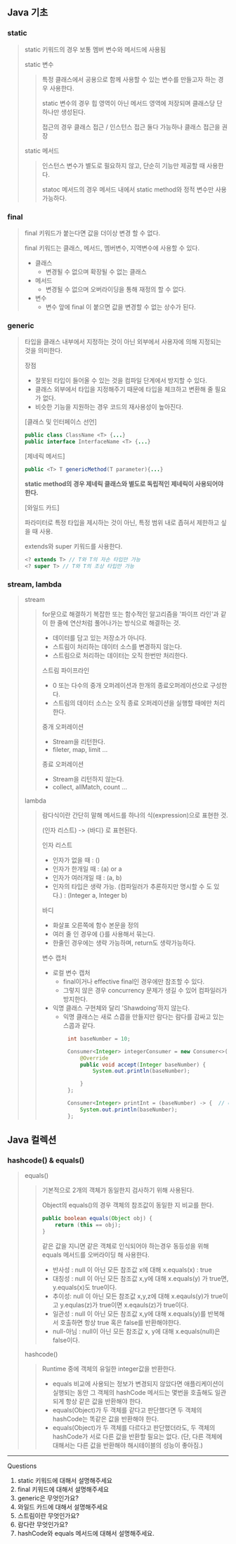 ## Java 기초

### static

> static 키워드의 경우 보통 멤버 변수와 메서드에 사용됨
>
> static 변수
>
> > 특정 클래스에서 공용으로 함께 사용할 수 있는 변수를 만들고자 하는 경우 사용한다.
> >
> > static 변수의 경우 힙 영역이 아닌 메서드 영역에 저장되며 클래스당 단 하나만 생성된다. 
> >
> > 접근의 경우 클래스 접근 / 인스턴스 접근 둘다 가능하나 클래스 접근을 권장 
>
> static 메서드
>
> > 인스턴스 변수가 별도로 필요하지 않고, 단순히 기능만 제공할 때 사용한다. 
> >
> > statoc 메서드의 경우 메서드 내에서 static method와 정적 변수만 사용 가능하다. 

### final

> final 키워드가 붙는다면 값을 더이상 변경 할 수 없다. 
>
> final 키워드는 클래스, 메서드, 멤버변수, 지역변수에 사용할 수 있다. 
>
> - 클래스 
>   - 변경될 수 없으며 확장될 수 없는 클래스 
> - 메서드 
>   - 변경될 수 없으며 오버라이딩을 통해 재정의 할 수 없다.
> - 변수
>   - 변수 앞에 final 이 붙으면 값을 변경할 수 없는 상수가 된다. 

### generic

> 타입을 클래스 내부에서 지정하는 것이 아닌 외부에서 사용자에 의해 지정되는 것을 의미한다. 
>
> 장점
>
> - 잘못된 타입이 들어올 수 있는 것을 컴파일 단계에서 방지할 수 있다.
> - 클래스 외부에서 타입을 지정해주기 때문에 타입을 체크하고 변환해 줄 필요가 없다. 
> - 비슷한 기능을 지원하는 경우 코드의 재사용성이 높아진다. 
>
> [클래스 및 인터페이스 선언]
>
> ```java
> public class ClassName <T> {...}
> public interface InterfaceName <T> {...}
> ```
>
> [제네릭 메서드]
>
> ```java
> public <T> T genericMethod(T parameter){...}
> ```
>
> **static method의 경우 제네릭 클래스와 별도로 독립적인 제네릭이 사용되어야 한다.**
>
> [와일드 카드]
>
> 파라미터로 특정 타입을 제시하는 것이 아닌, 특정 범위 내로 좁혀서 제한하고 싶을 때 사용. 
>
> extends와 super 키워드를 사용한다. 
>
> ```java
> <? extends T> // T와 T의 자손 타입만 가능
> <? super T> // T와 T의 조상 타입만 가능 
> ```
>
> 

### stream, lambda

> stream 
>
> > for문으로 해결하기 복잡한 또는 함수적인 알고리즘을 '파이프 라인'과 같이 한 줄에 연산처럼 풀어나가는 방식으로 해결하는 것. 
> >
> > - 데이터를 담고 있는 저장소가 아니다. 
> > - 스트림이 처리하는 데이터 소스를 변경하지 않는다. 
> > - 스트림으로 처리하는 데이터는 오직 한번만 처리한다. 
> >
> > 스트림 파이프라인 
> >
> > - 0 또는 다수의 중개 오퍼레이션과 한개의 종료오퍼레이션으로 구성한다. 
> > - 스트림의 데이터 소스는 오직 종료 오퍼레이션을 실행할 때에만 처리한다. 
> >
> > 중개 오퍼레이션
> >
> > - Stream을 리턴한다. 
> > - fileter, map, limit ... 
> >
> > 종료 오퍼레이션
> >
> > - Stream을 리턴하지 않는다. 
> > - collect, allMatch, count ... 
>
> lambda 
>
> > 람다식이란 간단히 말해 메서드를 하나의 식(expression)으로 표현한 것.
> >
> > (인자 리스트) -> {바디} 로 표현된다. 
> >
> > 인자 리스트 
> >
> > - 인자가 없을 때 : () 
> > - 인자가 한개일 때 : (a) or a
> > - 인자가 여러개일 때 : (a, b)
> > - 인자의 타입은 생략 가능. (컴파일러가 추론하지만 명시할 수 도 있다.) : (Integer a, Integer b)
> >
> > 바디
> >
> > - 화살표 오른쪽에 함수 본문을 정의 
> > - 여러 줄 인 경우에 {}를 사용해서 묶는다.
> > - 한줄인 경우에는 생략 가능하며, return도 생략가능하다. 
> >
> > 변수 캡처 
> >
> > - 로컬 변수 캡처
> >   - final이거나 effective final인 경우에만 참조할 수 있다. 
> >   - 그렇지 않은 경우 concurrency 문제가 생길 수 있어 컴파일러가 방지한다. 
> > - 익명 클래스 구현체와 달리 'Shawdoing'하지 않는다. 
> >   - 익명 클래스는 새로 스콥을 만들지만 람다는 람다를 감싸고 있는 스콥과 같다. 
> >
> > ```java
> >         int baseNumber = 10;
> > 
> >         Consumer<Integer> integerConsumer = new Consumer<>() {
> >             @Override
> >             public void accept(Integer baseNumber) {
> >                 System.out.println(baseNumber);
> > 
> >             }
> >         };
> > 
> >         Consumer<Integer> printInt = (baseNumber) -> {	// compile error
> >             System.out.println(baseNumber);
> >         };
> > ```
> >
> > 

## Java 컬렉션

### hashcode() & equals()

> equals()
>
> > 기본적으로 2개의 객체가 동일한지 검사하기 위해 사용된다. 
> >
> > Object의 equals()의 경우 객체의 참조값이 동일한 지 비교를 한다. 
> >
> > ```java
> > public boolean equals(Object obj) {
> >     return (this == obj);
> > }
> > ```
> >
> > 같은 값을 지니면 같은 객체로 인식되어야 하는경우 동등성을 위해 equals 메서드를 오버라이딩 해 사용한다. 
> >
> > - 반사성 : null 이 아닌 모든 참조값 x에 대해 x.equals(x) : true
> > - 대칭성 : null 이 아닌 모든 참조값 x,y에 대해 x.equals(y) 가 true면, y.equals(x)도 true이다.
> > - 추이성: null 이 아닌 모든 참조값 x,y,z에 대해 x.eqauls(y)가 true이고 y.equlas(z)가 true이면 x.eqauls(z)가 true이다.
> > - 일관성 : null 이 아닌 모든 참조값 x,y에 대해 x.equals(y)를 반복해서 호출하면 항상 true 혹은 false를 반환해야한다.
> > - null-아님 : null이 아닌 모든 참조값 x, y에 대해 x.equals(null)은 false이다.
>
> hashcode()
>
> > Runtime 중에 객체의 유일한 integer값을 반환한다. 
> >
> > - equals 비교에 사용되는 정보가 변경되지 않았다면 애플리케이션이 실행되는 동안 그 객체의 hashCode 메서드는 몇번을 호출해도 일관되게 항상 같은 값을 반환해야 한다.
> > - equals(Object)가 두 객체를 같다고 판단했다면 두 객체의 hashCode는 똑같은 값을 반환해야 한다. 
> > - equals(Object)가 두 객체를 다르다고 판단했더라도, 두 객체의 hashCode가 서로 다른 값을 반환할 필요는 없다. (단, 다른 객체에 대해서는 다른 값을 반환해야 해시테이블의 성능이 좋아짐.)



---

Questions 

1. static 키워드에 대해서 설명해주세요
2. final 키워드에 대해서 설명해주세요 
3. generic은 무엇인가요? 
4. 와일드 카드에 대해서 설명해주세요 
5. 스트림이란 무엇인가요?
6. 람다란 무엇인가요? 
7. hashCode와 equals 메서드에 대해서 설명해주세요.